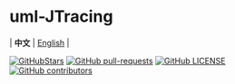 # uml-JTracing

| **中文** | [English](readme_en.md) |

[![GitHubStars](https://img.shields.io/github/stars/AllwenWeill/uml-JTracing_Online?logo=GitHub)](https://github.com/AllwenWeill/uml-JTracing_Online/stargazers)
[![GitHub pull-requests](https://img.shields.io/github/issues-pr/AllwenWeill/uml-JTracing_Online.svg)](https://github.com/AllwenWeill/uml-JTracing_Online/pulls)
[![GitHub LICENSE](https://img.shields.io/github/license/AllwenWeill/uml-JTracing_Online.svg)](https://github.com/AllwenWeill/uml-JTracing_Online/blob/master/LICENSE)
[![GitHub contributors](https://img.shields.io/github/contributors/AllwenWeill/uml-JTracing_Online.svg)](https://github.com/AllwenWeill/uml-JTracing_Onlinee/graphs/contributors)
